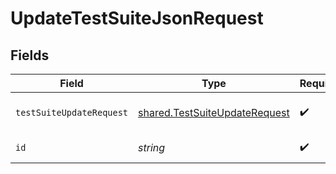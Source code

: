 # UpdateTestSuiteJsonRequest


## Fields

| Field                                                                          | Type                                                                           | Required                                                                       | Description                                                                    |
| ------------------------------------------------------------------------------ | ------------------------------------------------------------------------------ | ------------------------------------------------------------------------------ | ------------------------------------------------------------------------------ |
| `testSuiteUpdateRequest`                                                       | [shared.TestSuiteUpdateRequest](../../models/shared/testsuiteupdaterequest.md) | :heavy_check_mark:                                                             | test suite details body                                                        |
| `id`                                                                           | *string*                                                                       | :heavy_check_mark:                                                             | unique id of the object                                                        |